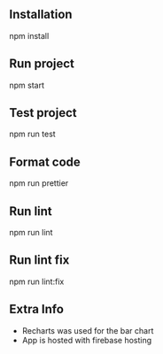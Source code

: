 ## Installation

npm install

## Run project

npm start

## Test project

npm run test

## Format code

npm run prettier

## Run lint

npm run lint

## Run lint fix

npm run lint:fix

## Extra Info

- Recharts was used for the bar chart
- App is hosted with firebase hosting



